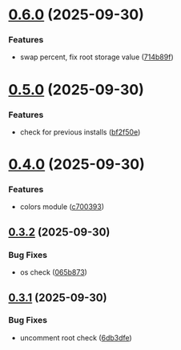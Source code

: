 # [0.6.0](https://github.com/phonevox/motd/compare/v0.5.0...v0.6.0) (2025-09-30)


### Features

* swap percent, fix root storage value ([714b89f](https://github.com/phonevox/motd/commit/714b89fe0d0148ae88533a032aecee21fdef932c))



# [0.5.0](https://github.com/phonevox/motd/compare/v0.4.0...v0.5.0) (2025-09-30)


### Features

* check for previous installs ([bf2f50e](https://github.com/phonevox/motd/commit/bf2f50eaca33770a1f9dbfd96192b07d20891b78))



# [0.4.0](https://github.com/phonevox/motd/compare/v0.3.2...v0.4.0) (2025-09-30)


### Features

* colors module ([c700393](https://github.com/phonevox/motd/commit/c700393a8e59f522b6369b73daa7ebe74a62c86a))



## [0.3.2](https://github.com/phonevox/motd/compare/v0.3.1...v0.3.2) (2025-09-30)


### Bug Fixes

* os check ([065b873](https://github.com/phonevox/motd/commit/065b873119915ea78f4177c58dbf8479b74471d6))



## [0.3.1](https://github.com/phonevox/motd/compare/v0.3.0...v0.3.1) (2025-09-30)


### Bug Fixes

* uncomment root check ([6db3dfe](https://github.com/phonevox/motd/commit/6db3dfe27e1b38689796ef88721fc53936b312e7))



